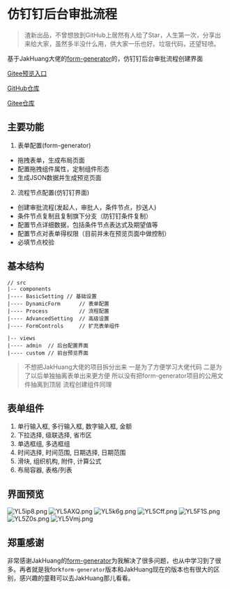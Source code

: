 # 仿钉钉后台审批流程
> 渣新出品，不曾想放到GitHub上居然有人给了Star，人生第一次，分享出来给大家，虽然多半没什么用，供大家一乐也好。垃圾代码，还望轻喷。

基于JakHuang大佬的[form-generator](https://github.com/JakHuang/form-generator)的，仿钉钉后台审批流程创建界面

[Gitee预览入口](http://soning.gitee.io/approvalflow/)

[GitHub仓库](https://github.com/SNFocus/approvalFlow)

[Gitee仓库](https://gitee.com/soning/approvalFlow)

## 主要功能
1. 表单配置(form-generator)
  - 拖拽表单，生成布局页面
  - 配置拖拽组件属性，定制组件形态
  - 生成JSON数据并生成预览页面
2. 流程节点配置(仿钉钉界面)
  - 创建审批流程(发起人，审批人，条件节点，抄送人)
  - 条件节点复制且复制旗下分支（防钉钉条件复制）
  - 配置节点详细数据，包括条件节点表达式及期望值等
  - 配置节点对表单得权限（目前并未在预览页面中做控制）
  - 必填节点校验

## 基本结构
```
// src
|-- components
|---- BasicSetting // 基础设置
|---- DynamicForm      // 表单配置
|---- Process          // 流程配置
|---- AdvancedSetting  // 高级设置
|---- FormControls     // 扩充表单组件

|-- views
|---- admin  // 后台配置界面
|---- custom // 前台预览界面
```
> 不想把JakHuang大佬的项目拆分出来 一是为了方便学习大佬代码 二是为了以后单独抽离表单出来更方便 所以没有把form-generator项目的公用文件抽离到顶层 流程创建组件同理

## 表单组件
1. 单行输入框, 多行输入框, 数字输入框, 金额
2. 下拉选择, 级联选择, 省市区
3. 单选框组, 多选框组
4. 时间选择, 时间范围, 日期选择, 日期范围
5. 滑块, 组织机构, 附件, 计算公式
6. 布局容器, 表格/列表

## 界面预览
![YL5ip8.png](https://s1.ax1x.com/2020/05/22/YL5ip8.png)
![YL5AXQ.png](https://s1.ax1x.com/2020/05/22/YL5AXQ.png)
![YL5k6g.png](https://s1.ax1x.com/2020/05/22/YL5k6g.png)
![YL5Cff.png](https://s1.ax1x.com/2020/05/22/YL5Cff.png)
![YL5F1S.png](https://s1.ax1x.com/2020/05/22/YL5F1S.png)
![YL5Z0s.png](https://s1.ax1x.com/2020/05/22/YL5Z0s.png)
![YL5Vmj.png](https://s1.ax1x.com/2020/05/22/YL5Vmj.png)

## 郑重感谢
非常感谢JakHuang的[form-generator](https://github.com/JakHuang/form-generator)为我解决了很多问题，也从中学习到了很多。再者就是我fork`form-generator`版本和JakHuang现在的版本也有很大的区别，感兴趣的童鞋可以去JakHuang那儿看看。




